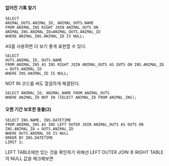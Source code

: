 #### 없어진 기록 찾기
~~~MySQL
SELECT 
ANIMAL_OUTS.ANIMAL_ID, ANIMAL_OUTS.NAME
FROM ANIMAL_INS RIGHT JOIN ANIMAL_OUTS ON ANIMAL_INS.ANIMAL_ID=ANIMAL_OUTS.ANIMAL_ID
WHERE ANIMAL_INS.ANIMAL_ID IS NULL;
~~~
AS를 사용하면 더 보기 좋게 표현할 수 있다.

~~~MySQL
SELECT 
OUTS.ANIMAL_ID, OUTS.NAME
FROM ANIMAL_INS AS INS RIGHT JOIN ANIMAL_OUTS AS OUTS ON INS.ANIMAL_ID = OUTS.ANIMAL_ID
WHERE INS.ANIMAL_ID IS NULL;
~~~


NOT IN 코드를 써도 깔끔하게 해결된다.
~~~MySQL
SELECT ANIMAL_ID, ANIMAL_NAME FROM ANIMAL_OUTS
WHERE ANIMAL_ID NOT IN (SELECT ANIMAL_ID FROM ANIMAL_INS);
~~~

#### 오랜 기간 보호한 동물(2)
~~~MySQL
SELECT INS.NAME, INS.DATETIME
FROM ANIMAL_INS AS INS LEFT OUTER JOIN ANIMAL_OUTS AS OUTS ON INS.ANIMAL_ID = OUTS.ANIMAL_ID
WHERE OUTS.ANIMAL_ID IS NULL
ORDER BY INS.DATETIME
LIMIT 3;
~~~
LEFT TABLE에만 있는 것을 확인하기 위해선 LEFT OUTER JOIN 후 RIGHT TABLE의 NULL 값을 체크해보면 

